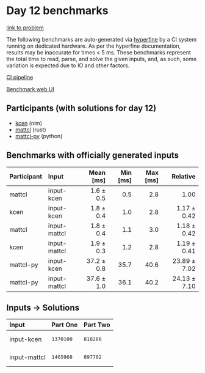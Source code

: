 # Day 12 benchmarks

[link to problem](https://adventofcode.com/2024/day/12)

The following benchmarks are auto-generated via
[hyperfine](https://github.com/sharkdp/hyperfine) by a CI system running on
dedicated hardware. As per the hyperfine documentation, results may be
inaccurate for times < 5 ms. These benchmarks represent the total time to read,
parse, and solve the given inputs, and, as such, some variation is expected due
to IO and other factors.

[CI pipeline](http://ci.papercode.net:8080/teams/main/pipelines/aoc2024)

[Benchmark web UI](https://aoc.ancalagon.black)


## Participants (with solutions for day 12)

- [kcen](https://github.com/kcen/aoc2024) (nim)
- [mattcl](https://github.com/mattcl/aoc2024) (rust)
- [mattcl-py](https://github.com/mattcl/aoc2024-py) (python)


## Benchmarks with officially generated inputs

| Participant | Input | Mean [ms] | Min [ms] | Max [ms] | Relative |
|:---|:---|---:|---:|---:|---:|
| mattcl | input-kcen | 1.6 ± 0.5 | 0.5 | 2.8 | 1.00 |
| kcen | input-kcen | 1.8 ± 0.4 | 1.0 | 2.8 | 1.17 ± 0.42 |
| mattcl | input-mattcl | 1.8 ± 0.4 | 1.1 | 3.0 | 1.18 ± 0.42 |
| kcen | input-mattcl | 1.9 ± 0.3 | 1.2 | 2.8 | 1.19 ± 0.41 |
| mattcl-py | input-kcen | 37.2 ± 0.8 | 35.7 | 40.6 | 23.89 ± 7.02 |
| mattcl-py | input-mattcl | 37.6 ± 1.0 | 36.1 | 40.2 | 24.13 ± 7.10 |


## Inputs -> Solutions

| Input | Part One | Part Two |
|:---|:---|:---|
|input-kcen|<pre>1370100</pre>|<pre>818286</pre>|
|input-mattcl|<pre>1465968</pre>|<pre>897702</pre>|
